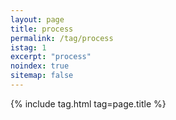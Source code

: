 ```yaml
---
layout: page
title: process
permalink: /tag/process
istag: 1
excerpt: "process"
noindex: true
sitemap: false
---
```


{% include tag.html tag=page.title %}
